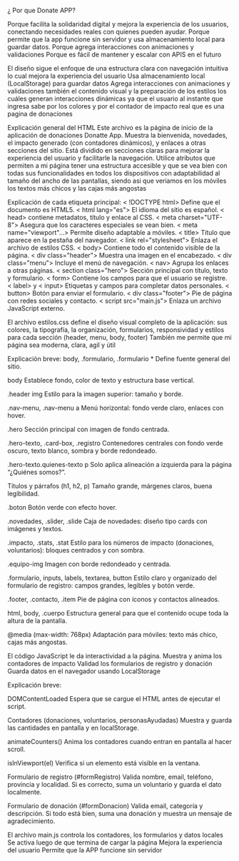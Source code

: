 ¿ Por que  Donate APP?

Porque facilita la solidaridad digital y mejora la experiencia 
de los usuarios, conectando necesidades reales con quienes pueden ayudar.
Porque permite que la app funcione sin servidor y usa almacenamiento
local para guardar datos. Porque agrega interacciones con animaciones y validaciones
Porque es fácil de mantener y escalar con APIS en el futuro
 
El diseño sigue el enfoque de una estructura clara con navegación intuitiva
lo cual mejora la experiencia del usuario 
Usa almacenamiento local (LocalStorage) para guardar datos
Agrega interacciones con animaciones y validaciones también el
contenido visual y la preparación de los estilos los cuáles generan
interacciones dinámicas ya que el usuario al instante que ingresa
sabe por los colores y por el contador de impacto real que es una pagina de donaciones

Explicación general del HTML
Este archivo es la página de inicio de la aplicación de donaciones Donatte App. 
Muestra la bienvenida, novedades, el impacto generado (con contadores dinámicos),
y enlaces a otras secciones del sitio.
Está dividido en secciones claras para mejorar la experiencia del usuario y
facilitarle la navegación. Utilice atributos que permiten a mi página tener una estructura accesible y que se vea bien con todas sus funcionalidades en todos los dispositivos con adaptabilidad al tamaño del ancho de las pantallas, siendo asi que 
veriamos en los móviles los textos más chicos y las cajas más angostas

 Explicación de cada etiqueta principal:
< !DOCTYPE html> Define que el documento es HTML5.
< html lang="es"> El idioma del sitio es español.
< head> contiene metadatos, título y enlace al CSS.
< meta charset="UTF-8"> Asegura que los caracteres especiales se vean bien.
< meta name="viewport"...> Permite diseño adaptable a móviles.
< title> Título que aparece en la pestaña del navegador.
< link rel="stylesheet"> Enlaza el archivo de estilos CSS.
< body> Contiene todo el contenido visible de la página.
< div class="header"> Muestra una imagen en el encabezado.
< div class="menu"> Incluye el menú de navegación.
< nav> Agrupa los enlaces a otras páginas.
< section class="hero"> Sección principal con título, texto y formulario.
< form> Contiene los campos para que el usuario se registre.
< label> y < input> Etiquetas y campos para completar datos personales.
< button> Botón para enviar el formulario.
< div class="footer"> Pie de página con redes sociales y contacto.
< script src="main.js"> Enlaza un archivo JavaScript externo.


El archivo estilos.css define el diseño visual completo de la aplicación:
sus colores, la tipografía, la organización, formularios, responsividad 
y estilos para cada sección (header, menu, body, footer)
También me permite que mi página sea moderna, clara, agil y útil 

Explicación breve:
body, .formulario, .formulario *
Define fuente general del sitio.

body
Establece fondo, color de texto y estructura base vertical.

.header img
Estilo para la imagen superior: tamaño y borde.

.nav-menu, .nav-menu a
Menú horizontal: fondo verde claro, enlaces con hover.

.hero
Sección principal con imagen de fondo centrada.

.hero-texto, .card-box, .registro
Contenedores centrales con fondo verde oscuro, texto blanco, sombra y borde redondeado.

.hero-texto.quienes-texto p
Solo aplica alineación a izquierda para la página “¿Quiénes somos?”.

Títulos y párrafos (h1, h2, p)
Tamaño grande, márgenes claros, buena legibilidad.

.boton
Botón verde con efecto hover.

.novedades, .slider, .slide
Caja de novedades: diseño tipo cards con imágenes y textos.

.impacto, .stats, .stat
Estilo para los números de impacto (donaciones, voluntarios): bloques centrados y con sombra.

.equipo-img
Imagen con borde redondeado y centrada.

.formulario, inputs, labels, textarea, button
Estilo claro y organizado del formulario de registro: campos grandes, legibles y botón verde.

.footer, .contacto, .item
Pie de página con íconos y contactos alineados.

html, body, .cuerpo
Estructura general para que el contenido ocupe toda la altura de la pantalla.

 @media (max-width: 768px)
Adaptación para móviles: texto más chico, cajas más angostas.

El código JavaScript le da interactividad a la página.
Muestra y anima los contadores de impacto
Validad los formularios de registro y donación
Guarda datos en el navegador usando LocalStorage

Explicación breve:

DOMContentLoaded
Espera que se cargue el HTML antes de ejecutar el script.

Contadores (donaciones, voluntarios, personasAyudadas)
Muestra y guarda las cantidades en pantalla y en localStorage.

animateCounters()
Anima los contadores cuando entran en pantalla al hacer scroll.

isInViewport(el)
Verifica si un elemento está visible en la ventana.

Formulario de registro (#formRegistro)
Valida nombre, email, teléfono, provincia y localidad. Si es correcto, suma un voluntario y guarda el dato localmente.

Formulario de donación (#formDonacion)
Valida email, categoría y descripción. Si todo está bien, suma una donación y muestra un mensaje de agradecimiento.


El archivo main.js controla los contadores, los formularios y datos locales
Se activa luego de que termina de cargar la página
Mejora la experiencia del usuario
Permite que la APP funcione sin servidor 

